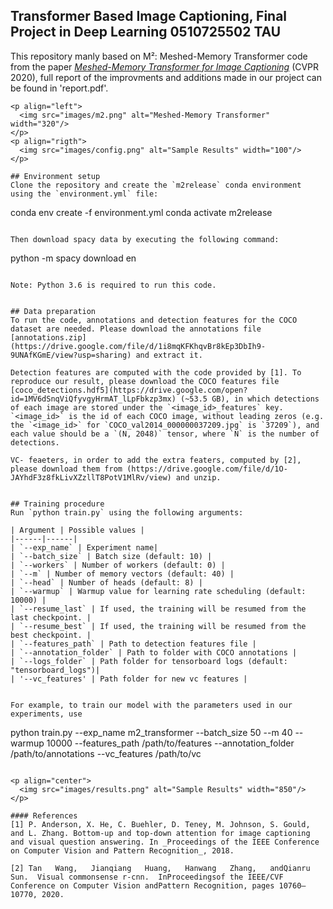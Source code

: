 ## Transformer Based Image Captioning, Final Project in Deep Learning 0510725502 TAU
This repository manly based on M²: Meshed-Memory Transformer code from the paper _[Meshed-Memory Transformer for Image Captioning](https://arxiv.org/abs/1912.08226)_ (CVPR 2020), full report of the improvments and additions made in our project can be found in 'report.pdf'.

```
<p align="left">
  <img src="images/m2.png" alt="Meshed-Memory Transformer" width="320"/>
</p>
<p align="rigth">
  <img src="images/config.png" alt="Sample Results" width="100"/>
</p>

## Environment setup
Clone the repository and create the `m2release` conda environment using the `environment.yml` file:
```
conda env create -f environment.yml
conda activate m2release
```

Then download spacy data by executing the following command:
```
python -m spacy download en
```

Note: Python 3.6 is required to run this code. 


## Data preparation
To run the code, annotations and detection features for the COCO dataset are needed. Please download the annotations file [annotations.zip](https://drive.google.com/file/d/1i8mqKFKhqvBr8kEp3DbIh9-9UNAfKGmE/view?usp=sharing) and extract it.

Detection features are computed with the code provided by [1]. To reproduce our result, please download the COCO features file [coco_detections.hdf5](https://drive.google.com/open?id=1MV6dSnqViQfyvgyHrmAT_lLpFbkzp3mx) (~53.5 GB), in which detections of each image are stored under the `<image_id>_features` key. `<image_id>` is the id of each COCO image, without leading zeros (e.g. the `<image_id>` for `COCO_val2014_000000037209.jpg` is `37209`), and each value should be a `(N, 2048)` tensor, where `N` is the number of detections. 

VC- feaeters, in order to add the extra featers, computed by [2], please download them from (https://drive.google.com/file/d/1O-JAYhdF3z8fkLivXZzllT8PotV1MlRv/view) and unzip.


## Training procedure
Run `python train.py` using the following arguments:

| Argument | Possible values |
|------|------|
| `--exp_name` | Experiment name|
| `--batch_size` | Batch size (default: 10) |
| `--workers` | Number of workers (default: 0) |
| `--m` | Number of memory vectors (default: 40) |
| `--head` | Number of heads (default: 8) |
| `--warmup` | Warmup value for learning rate scheduling (default: 10000) |
| `--resume_last` | If used, the training will be resumed from the last checkpoint. |
| `--resume_best` | If used, the training will be resumed from the best checkpoint. |
| `--features_path` | Path to detection features file |
| `--annotation_folder` | Path to folder with COCO annotations |
| `--logs_folder` | Path folder for tensorboard logs (default: "tensorboard_logs")|
| '--vc_features' | Path folder for new vc features |


For example, to train our model with the parameters used in our experiments, use
```
python train.py --exp_name m2_transformer --batch_size 50 --m 40 --warmup 10000 --features_path /path/to/features --annotation_folder /path/to/annotations --vc_features /path/to/vc
```

<p align="center">
  <img src="images/results.png" alt="Sample Results" width="850"/>
</p>

#### References
[1] P. Anderson, X. He, C. Buehler, D. Teney, M. Johnson, S. Gould, and L. Zhang. Bottom-up and top-down attention for image captioning and visual question answering. In _Proceedings of the IEEE Conference on Computer Vision and Pattern Recognition_, 2018.

[2] Tan   Wang,   Jianqiang   Huang,   Hanwang   Zhang,   andQianru Sun.  Visual commonsense r-cnn.  InProceedingsof the IEEE/CVF Conference on Computer Vision andPattern Recognition, pages 10760–10770, 2020.
